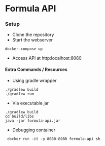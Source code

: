 # Formula API

### Setup 
- Clone the repository
- Start the webserver

```
docker-compose up
```

- Access API at http:localhost:8080

#### Extra Commands / Resources

- Using gradle wrapper 

```
./gradlew build
./gradlew run
```


- Via executable jar

```
./gradlew build
cd build/libs
java -jar formula-api.jar
```

- Debugging container

```
 docker run -it -p 8080:8080 formula-api sh
 ```